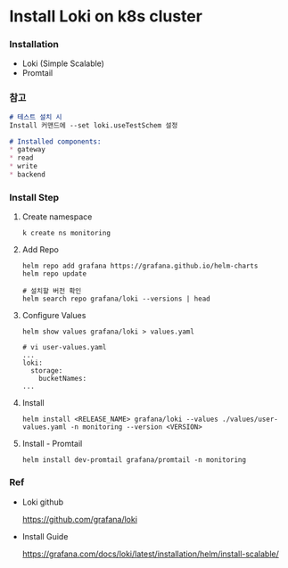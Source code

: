 # Install Loki on k8s cluster

### Installation
- Loki (Simple Scalable)
- Promtail

### 참고
```markdown
# 테스트 설치 시
Install 커맨드에 --set loki.useTestSchem 설정

# Installed components:
* gateway
* read
* write
* backend
``` 

### Install Step
1. Create namespace

    ```
    k create ns monitoring
    ```

2. Add Repo

    ```
    helm repo add grafana https://grafana.github.io/helm-charts
    helm repo update

    # 설치할 버전 확인
    helm search repo grafana/loki --versions | head
    ```

3. Configure Values

    ```
    helm show values grafana/loki > values.yaml
    
    # vi user-values.yaml
    ...
    loki:
      storage:
        bucketNames:
    ...
    ```

4. Install

    ```
    helm install <RELEASE_NAME> grafana/loki --values ./values/user-values.yaml -n monitoring --version <VERSION>
    ```
5. Install - Promtail

    ```
    helm install dev-promtail grafana/promtail -n monitoring
    ```
### Ref
- Loki github

    https://github.com/grafana/loki

- Install Guide

    https://grafana.com/docs/loki/latest/installation/helm/install-scalable/